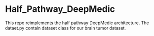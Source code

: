 # Half_Pathway_DeepMedic
This repo reimplements the half pathway DeepMedic architecture. The dataet.py contain dataset class for our brain tumor dataset. 
